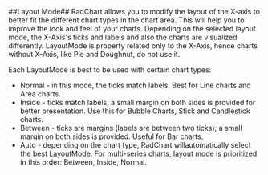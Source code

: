 ##Layout Mode##
RadChart allows you to modify the layout of the X-axis to better fit the different chart types in the chart area. This will help you to improve the look and feel of your charts. Depending on the selected layout mode, the X-Axis's ticks and labels and also the charts are visualized differently. LayoutMode is property related only to the X-Axis, hence charts without X-Axis, like Pie and Doughnut, do not use it.

Each LayoutMode is best to be used with certain chart types:

  - Normal - in this mode, the ticks match labels. Best for Line charts and Area charts.
  - Inside - ticks match labels; a small margin on both sides is provided for better presentation. Use this for Bubble Charts, Stick and Candlestick charts.
  - Between - ticks are margins (labels are between two ticks); a small margin on both sides is provided. Useful for Bar charts.
  - Auto - depending on the chart type, RadChart willautomatically select the best LayoutMode. For multi-series charts, layout mode is prioritized in this order: Between, Inside, Normal.